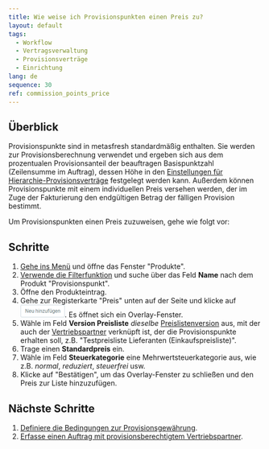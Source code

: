 ```yaml
---
title: Wie weise ich Provisionspunkten einen Preis zu?
layout: default
tags:
  - Workflow
  - Vertragsverwaltung
  - Provisionsverträge
  - Einrichtung
lang: de
sequence: 30
ref: commission_points_price
---
```


## Überblick
Provisionspunkte sind in metasfresh standardmäßig enthalten. Sie werden zur Provisionsberechnung verwendet und ergeben sich aus dem prozentualen Provisionsanteil der beauftragen Basispunktzahl (Zeilensumme im Auftrag), dessen Höhe in den [Einstellungen für Hierarchie-Provisionsverträge](Provisionsbedingungen_Details) festgelegt werden kann. Außerdem können Provisionspunkte mit einem individuellen Preis versehen werden, der im Zuge der Fakturierung den endgültigen Betrag der fälligen Provision bestimmt.

Um Provisionspunkten einen Preis zuzuweisen, gehe wie folgt vor:

## Schritte
1. [Gehe ins Menü](Menu) und öffne das Fenster "Produkte".
1. [Verwende die Filterfunktion](Filterfunktion) und suche über das Feld **Name** nach dem Produkt "Provisionspunkt".
1. Öffne den Produkteintrag.
1. Gehe zur Registerkarte "Preis" unten auf der Seite und klicke auf !["Neu hinzufügen"](assets/Neu_hinzufuegen_Button.png). Es öffnet sich ein Overlay-Fenster.
1. Wähle im Feld **Version Preisliste** *dieselbe* [Preislistenversion](Preislistenversion_anlegen) aus, mit der auch der [Vertriebspartner](Vertriebspartner_anlegen) verknüpft ist, der die Provisionspunkte erhalten soll,  z.B. "Testpreisliste Lieferanten (Einkaufspreisliste)".
1. Trage einen **Standardpreis** ein.
1. Wähle im Feld **Steuerkategorie** eine Mehrwertsteuerkategorie aus, wie z.B. *normal*, *reduziert*, *steuerfrei* usw.
1. Klicke auf "Bestätigen", um das Overlay-Fenster zu schließen und den Preis zur Liste hinzuzufügen.

## Nächste Schritte
1. [Definiere die Bedingungen zur Provisionsgewährung](Provisionsbedingungen_Details).
1. [Erfasse einen Auftrag mit provisionsberechtigtem Vertriebspartner](Auftrag_erfassen_Vertriebspartner).
